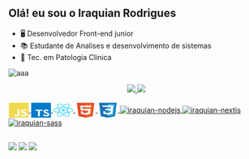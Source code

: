 
## Olá! eu sou o Iraquian Rodrigues

- 🖥️ Desenvolvedor Front-end junior
- 📚 Estudante de Analises e desenvolvimento de sistemas
- 🔬 Tec. em Patologia Clinica


![aaa](https://user-images.githubusercontent.com/93166543/212777805-247535d7-0665-4480-8a82-70fbcd1044cb.gif)

<div align="center">
  <a href="https://github.com/IraquianRodrigues">
  <img height="180em" src="https://github-readme-stats.vercel.app/api?username=IraquianRodrigues&show_icons=true&theme=dracula&include_all_commits=true&count_private=true"/>
  <img height="180em" src="https://github-readme-stats.vercel.app/api/top-langs/?username=IraquianRodrigues&layout=compact&langs_count=7&theme=dracula"/>
</div>
  
  <div style="display: inline_block"><br>
  <img align="center" alt="iraquian-Js" height="30" width="40" src="https://raw.githubusercontent.com/devicons/devicon/master/icons/javascript/javascript-plain.svg">
  <img align="center" alt="iraquian-Ts" height="30" width="40" src="https://raw.githubusercontent.com/devicons/devicon/master/icons/typescript/typescript-plain.svg">
  <img align="center" alt="iraquian-React" height="30" width="40" src="https://raw.githubusercontent.com/devicons/devicon/master/icons/react/react-original.svg">
  <img align="center" alt="iraquian-HTML" height="30" width="40" src="https://raw.githubusercontent.com/devicons/devicon/master/icons/html5/html5-original.svg">
  <img align="center" alt="iraquian-CSS" height="30" width="40" src="https://raw.githubusercontent.com/devicons/devicon/master/icons/css3/css3-original.svg">
  <img align="center" alt="iraquian-nodejs" height="30" width="40" src="https://cdn.jsdelivr.net/gh/devicons/devicon/icons/nodejs/nodejs-original.svg" />
  <img align="center" alt="iraquian-nextjs" height="30" width="40" src="https://cdn.jsdelivr.net/gh/devicons/devicon/icons/nextjs/nextjs-original.svg" />
  <img align="center" alt="iraquian-sass" height="30" width="40" src="https://cdn.jsdelivr.net/gh/devicons/devicon/icons/sass/sass-original.svg" />
</div>
  
 ##
 
<div> 
  
  <a href="https://instagram.com/iraquianrodrigues" target="_blank"><img src="https://img.shields.io/badge/-Instagram-%23E4405F?style=for-the-badge&logo=instagram&logoColor=white" target="_blank"></a>
  <a href = "mailto:iraquianrodrigues@hotmail.com"><img src="https://img.shields.io/badge/-Gmail-%23333?style=for-the-badge&logo=gmail&logoColor=white" target="_blank"></a>
  <a href="https://www.linkedin.com/in/iraquiamrodrigues/" target="_blank"><img src="https://img.shields.io/badge/-LinkedIn-%230077B5?style=for-the-badge&logo=linkedin&logoColor=white" target="_blank"></a> 
 
</div>
